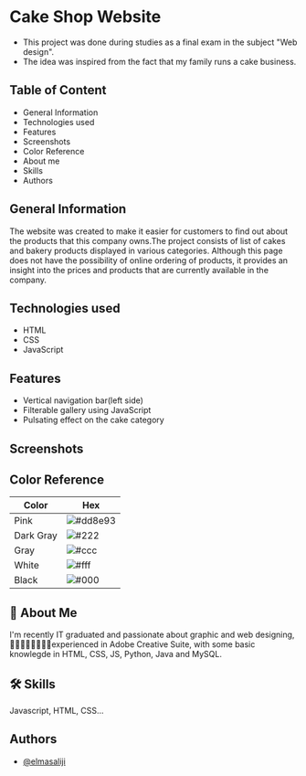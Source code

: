 
# Cake Shop Website

- This project was done during studies as a final exam in the subject "Web design". 
- The idea was inspired from the fact that my family runs a cake business.



## Table of Content
- General Information
- Technologies used
- Features
- Screenshots
- Color Reference
- About me
- Skills
- Authors

## General Information
The website was created to make it easier for customers to find out about the products that this company owns.The project consists of list of cakes and bakery products displayed in various categories. Although this page does not have the possibility of online ordering of products, it provides an insight into the prices and products that are currently available in the company.
## Technologies used
- HTML
- CSS
- JavaScript
## Features
- Vertical navigation bar(left side)
- Filterable gallery using JavaScript
- Pulsating effect on the cake category


## Screenshots



## Color Reference

| Color             | Hex                                                                |
| ----------------- | ------------------------------------------------------------------ |
| Pink | ![#dd8e93](https://via.placeholder.com/10/#dd8e93?text=+)  |
| Dark Gray | ![#222](https://via.placeholder.com/10/#222?text=+)  |
| Gray | ![#ccc](https://via.placeholder.com/10/#ccc?text=+)  |
| White | ![#fff](https://via.placeholder.com/10/#fff?text=+)  |
| Black | ![#000](https://via.placeholder.com/10/00b48a?text=+)  |



## 🚀 About Me
I'm recently IT graduated and passionate about graphic and web designing, experienced in Adobe Creative Suite, with some basic knowlegde in HTML, CSS, JS, Python, Java and MySQL.


## 🛠 Skills
Javascript, HTML, CSS...


## Authors

- [@elmasaliji](https://www.github.com/elmasaliji)

